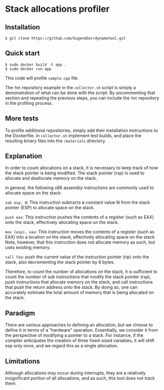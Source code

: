 # Stack allocations profiler

## Installation

    $ git clone https://github.com/EugeneDar/dynamotool.git

## Quick start

    $ sudo docker build -t app .
    $ sudo docker run app

This code will profile `sample.cpp` file.

The `fmt` repository example in the `collector.sh` script is simply a demonstration of what can be done with the script. By uncommenting that section and repeating the previous steps, you can include the `fmt` repository in the profiling process.

## More tests

To profile additional repositories, simply add their installation instructions to the Dockerfile. In `collector.sh` implement test builds, and place the resulting binary files into the `/materials` directory.

## Explanation

In order to count allocations on a stack, it is necessary to keep track of how the stack pointer is being modified. The stack pointer (rsp) is used to allocate and deallocate memory on the stack.

in general, the following x86 assembly instructions are commonly used to allocate space on the stack:

`sub esp, N`: This instruction subtracts a constant value N from the stack pointer (ESP) to allocate space on the stack.

`push eax`: This instruction pushes the contents of a register (such as EAX) onto the stack, effectively allocating space on the stack.

`mov [esp], eax`: This instruction moves the contents of a register (such as EAX) into a location on the stack, effectively allocating space on the stack. Note, however, that this instruction does not allocate memory as such, but uses existing memory.

`call foo`: push the current value of the instruction pointer (rip) onto the stack, also decrementing the stack pointer by 8 bytes.

Therefore, to count the number of allocations on the stack, it is sufficient to count the number of sub instructions that modify the stack pointer (rsp), push instructions that allocate memory on the stack, and call instructions that push the return address onto the stack. By doing so, one can accurately estimate the total amount of memory that is being allocated on the stack.

## Paradigm

There are various approaches to defining an allocation, but we choose to define it in terms of a "hardware" operation. Essentially, we consider it from the perspective of modifying a pointer to a stack. For instance, if the compiler anticipates the creation of three fixed-sized variables, it will shift esp only once, and we regard this as a single allocation.

## Limitations

Although allocations may occur during interrupts, they are a relatively insignificant portion of all allocations, and as such, this tool does not track them.
